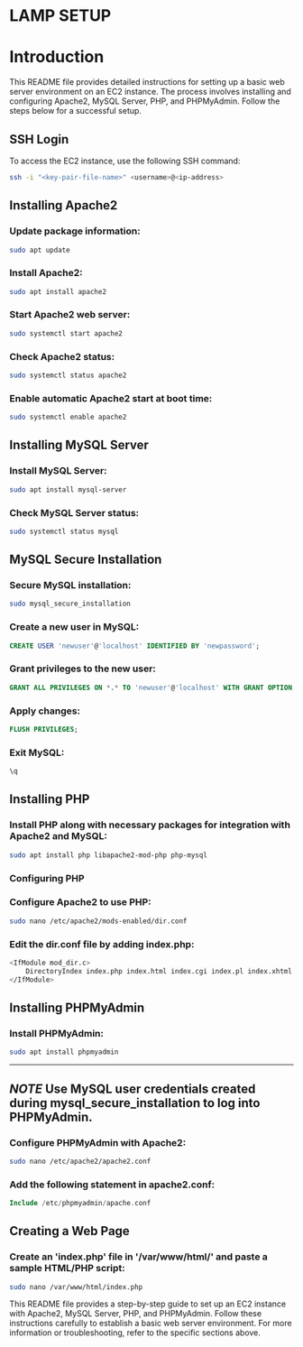 # LAMP SETUP
# Introduction
This README file provides detailed instructions for setting up a basic web server environment on an EC2 instance. The process involves installing and configuring Apache2, MySQL Server, PHP, and PHPMyAdmin. Follow the steps below for a successful setup.

## SSH Login
To access the EC2 instance, use the following SSH command:

``` bash
ssh -i "<key-pair-file-name>" <username>@<ip-address>
```

## Installing Apache2
### Update package information:

``` bash
sudo apt update
```

### Install Apache2:

``` bash
sudo apt install apache2
```
### Start Apache2 web server:

``` bash
sudo systemctl start apache2
```

### Check Apache2 status:

``` bash
sudo systemctl status apache2
```

### Enable automatic Apache2 start at boot time:

``` bash
sudo systemctl enable apache2
```

## Installing MySQL Server
### Install MySQL Server:

``` bash
sudo apt install mysql-server
```

### Check MySQL Server status:

``` bash
sudo systemctl status mysql
```

## MySQL Secure Installation

### Secure MySQL installation:

``` bash
sudo mysql_secure_installation
```

### Create a new user in MySQL:

``` sql
CREATE USER 'newuser'@'localhost' IDENTIFIED BY 'newpassword';

```
### Grant privileges to the new user:

``` sql
GRANT ALL PRIVILEGES ON *.* TO 'newuser'@'localhost' WITH GRANT OPTION;
```

### Apply changes:

``` sql
FLUSH PRIVILEGES;
```

### Exit MySQL:

``` sql
\q
```

## Installing PHP
### Install PHP along with necessary packages for integration with Apache2 and MySQL:


``` bash
sudo apt install php libapache2-mod-php php-mysql
```

### Configuring PHP
### Configure Apache2 to use PHP:


``` bash
sudo nano /etc/apache2/mods-enabled/dir.conf

```

### Edit the dir.conf file by adding index.php:

``` bash
<IfModule mod_dir.c>
    DirectoryIndex index.php index.html index.cgi index.pl index.xhtml index.htm
</IfModule>
```


## Installing PHPMyAdmin
### Install PHPMyAdmin:

``` bash
sudo apt install phpmyadmin
```
----
*NOTE*
Use MySQL user credentials created during mysql_secure_installation to log into PHPMyAdmin.
---


### Configure PHPMyAdmin with Apache2:


``` bash
sudo nano /etc/apache2/apache2.conf
```

### Add the following statement in apache2.conf:

``` php
Include /etc/phpmyadmin/apache.conf
```

## Creating a Web Page
### Create an 'index.php' file in '/var/www/html/' and paste a sample HTML/PHP script:


``` bash
sudo nano /var/www/html/index.php
```
This README file provides a step-by-step guide to set up an EC2 instance with Apache2, MySQL Server, PHP, and PHPMyAdmin. Follow these instructions carefully to establish a basic web server environment. For more information or troubleshooting, refer to the specific sections above.






